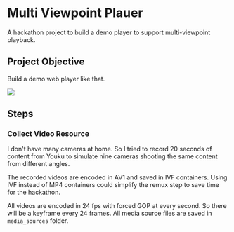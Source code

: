 # Multi Viewpoint Plauer

A hackathon project to build a demo player to support multi-viewpoint playback.

## Project Objective

Build a demo web player like that.

![](./readme/project%20objective.gif)

## Steps

### Collect Video Resource

I don't have many cameras at home. So I tried to record 20 seconds of content from Youku to simulate nine cameras shooting the same content from different angles.

The recorded videos are encoded in AV1 and saved in IVF containers. Using IVF instead of MP4 containers could simplify the remux step to save time for the hackathon.

All videos are encoded in 24 fps with forced GOP at every second. So there will be a keyframe every 24 frames. All media source files are saved in `media_sources` folder.

